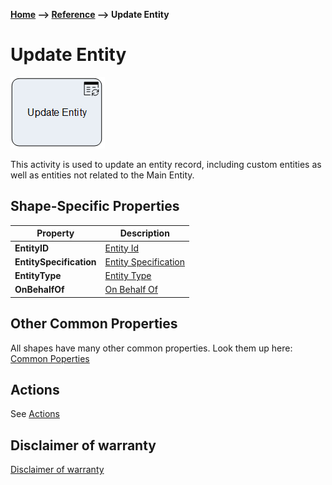 __[Home](/) --> [Reference](/ref) --> Update Entity__

# Update Entity

![Update Entity](media/UpdateEntity.png)

This activity is used to update an entity record, including custom entities
as well as entities not related to the Main Entity.


## Shape-Specific Properties

| Property | Description |
| -------- | ----------- |
| __EntityID__ | [Entity Id](common/EntityId.md)  |
| __EntitySpecification__ | [Entity Specification](common/EntitySpecification.md)  |
| __EntityType__   |[Entity Type](common/EntityType.md)    |
| __OnBehalfOf__   |[On Behalf Of](common/OnBehalfOf.md)    |

## Other Common Properties
All shapes have many other common properties. Look them up here: [Common Poperties](common/README.md)

## Actions
See [Actions](common/Actions.md)

## Disclaimer of warranty

[Disclaimer of warranty](../guides/common/DisclaimerOfWarranty.md)
